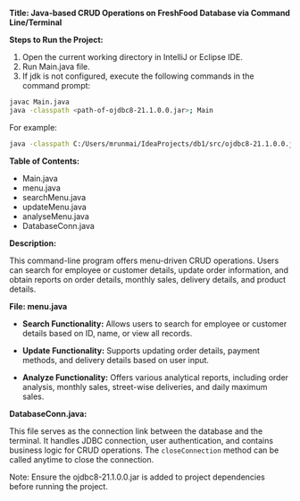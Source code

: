 **Title: Java-based CRUD Operations on FreshFood Database via Command Line/Terminal**

**Steps to Run the Project:**

1. Open the current working directory in IntelliJ or Eclipse IDE.
2. Run Main.java file.
3. If jdk is not configured, execute the following commands in the command prompt:

```bash
javac Main.java
java -classpath <path-of-ojdbc8-21.1.0.0.jar>; Main
```

For example:

```bash
java -classpath C:/Users/mrunmai/IdeaProjects/db1/src/ojdbc8-21.1.0.0.jar; Main
```

**Table of Contents:**
- Main.java
- menu.java
- searchMenu.java
- updateMenu.java
- analyseMenu.java
- DatabaseConn.java

**Description:**

This command-line program offers menu-driven CRUD operations. Users can search for employee or customer details, update order information, and obtain reports on order details, monthly sales, delivery details, and product details.

**File: menu.java**

- **Search Functionality:** Allows users to search for employee or customer details based on ID, name, or view all records.

- **Update Functionality:** Supports updating order details, payment methods, and delivery details based on user input.

- **Analyze Functionality:** Offers various analytical reports, including order analysis, monthly sales, street-wise deliveries, and daily maximum sales.

**DatabaseConn.java:**

This file serves as the connection link between the database and the terminal. It handles JDBC connection, user authentication, and contains business logic for CRUD operations. The `closeConnection` method can be called anytime to close the connection.

Note: Ensure the ojdbc8-21.1.0.0.jar is added to project dependencies before running the project.
